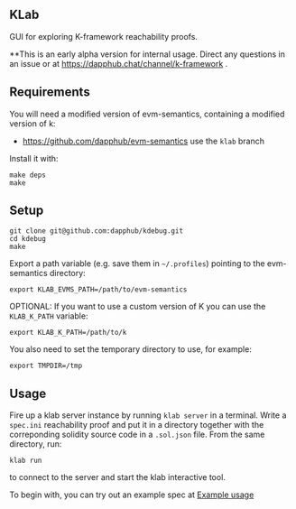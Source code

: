 ## KLab
GUI for exploring K-framework reachability proofs.

**This is an early alpha version for internal usage. Direct any questions in an issue or at  https://dapphub.chat/channel/k-framework .

## Requirements
You will need a modified version of evm-semantics, containing a modified version of k:
* https://github.com/dapphub/evm-semantics use the `klab` branch

Install it with:
```
make deps
make
```

## Setup

```
git clone git@github.com:dapphub/kdebug.git
cd kdebug
make
```

Export a path variable (e.g. save them in `~/.profiles`) pointing to the evm-semantics directory:
```
export KLAB_EVMS_PATH=/path/to/evm-semantics
```
OPTIONAL: If you want to use a custom version of K you can use the `KLAB_K_PATH` variable:
```
export KLAB_K_PATH=/path/to/k
```

You also need to set the temporary directory to use, for example:
```
export TMPDIR=/tmp
```

## Usage
Fire up a klab server instance by running `klab server` in a terminal.
Write a `spec.ini` reachability proof and put it in a directory together
with the correponding solidity source code in a `.sol.json` file.
From the same directory, run:

`klab run`

 to connect to the server and start the klab interactive tool.

To begin with, you can try out an example spec at [Example usage](../master/examples)
